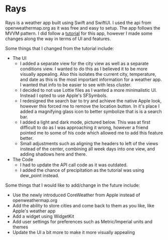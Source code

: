 # Rays
Rays is a weather app built using Swift and SwiftUI. I used the api from openweathermap.org as it was free and easy to setup. The app follows the MVVM pattern. I did follow a [tutorial](https://youtu.be/KI6Yf7VMefc) for this app, however I made some changes along the way in terms of UI and features. 

Some things that I changed from the tutorial include:

 - The UI
	 - I added a separate view for the city view as well as a separate conditions view. I wanted to do this as I believed it to be more visually appealing. Also this isolates the current city, temperature, and date as this is the most important information for a weather app. I wanted that info to be easier to see with less cluster.
	 - I decided to not use Lottie files as I wanted a more minimalistic UI. Instead I opted to use Apple's SFSymbols.
	 - I redesigned the search bar to try and achieve the native Apple look, however this forced me to remove the location button. In it's place I added a magnifying glass icon to better symbolize that is is a search bar.
	 - I added a light and dark mode, pictured below. This was at first difficult to do as I was approaching it wrong, however a friend pointed me to some of his code which allowed me to add this feature better.
	 - Small adjustments such as aligning the headers to left of the views instead of the center, combining all week days into one view, and adding shadows here and there.
 - The Code
	 - I had to update the API call code as it was outdated.
	 - I added the chance of precipitation as the tutorial was using dew_point instead.

Some things that I would like to add/change in the future include:

 - Use the newly introduced CoreWeather from Apple instead of openweathermap.org
 - Add the ability to store cities and come back to them as you like, like Apple's weather app
 - Add a widget using WidgetKit
 - Add user settings for preferences such as Metric/Imperial units and themes
 - Update the UI a bit more to make it more visually appealing
